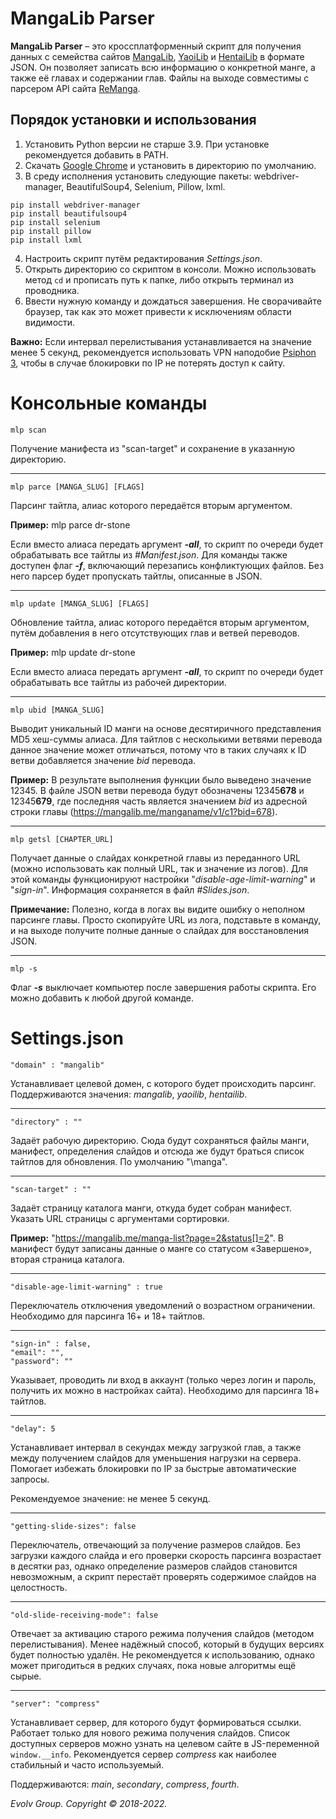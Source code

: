 # MangaLib Parser
**MangaLib Parser** – это кроссплатформенный скрипт для получения данных с семейства сайтов [MangaLib](https://mangalib.me/), [YaoiLib](https://yaoilib.me/) и [HentaiLib](https://hentailib.me/) в формате JSON. Он позволяет записать всю информацию о конкретной манге, а также её главах и содержании глав. Файлы на выходе совместимы с парсером API сайта [ReManga](https://remanga.org/).
## Порядок установки и использования
1. Установить Python версии не старше 3.9. При установке рекомендуется добавить в PATH.
2. Скачать [Google Chrome](https://www.google.by/intl/ru/chrome/) и установить в директорию по умолчанию.
3. В среду исполнения установить следующие пакеты: webdriver-manager, BeautifulSoup4, Selenium, Pillow, lxml.
```
pip install webdriver-manager
pip install beautifulsoup4
pip install selenium
pip install pillow
pip install lxml
```
4. Настроить скрипт путём редактирования *Settings.json*.
5. Открыть директорию со скриптом в консоли. Можно использовать метод `cd` и прописать путь к папке, либо открыть терминал из проводника.
6. Ввести нужную команду и дождаться завершения. Не сворачивайте браузер, так как это может привести к исключениям области видимости.

**Важно:** Если интервал перелистывания устанавливается на значение менее 5 секунд, рекомендуется использовать VPN наподобие [Psiphon 3](https://www.psiphon3.com/ug%40Latn/download.html), чтобы в случае блокировки по IP не потерять доступ к сайту. 
# Консольные команды
```
mlp scan
```
Получение манифеста из "scan-target" и сохранение в указанную директорию.
____
```
mlp parce [MANGA_SLUG] [FLAGS]
```
Парсинг тайтла, алиас которого передаётся вторым аргументом.

**Пример:** mlp parce dr-stone

Если вместо алиаса передать аргумент _**-all**_, то скрипт по очереди будет обрабатывать все тайтлы из *#Manifest.json*. Для команды также доступен флаг _**-f**_, включающий перезапись конфликтующих файлов. Без него парсер будет пропускать тайтлы, описанные в JSON.
____
```
mlp update [MANGA_SLUG] [FLAGS]
```
Обновление тайтла, алиас которого передаётся вторым аргументом, путём добавления в него отсутствующих глав и ветвей переводов.

**Пример:** mlp update dr-stone

Если вместо алиаса передать аргумент _**-all**_, то скрипт по очереди будет обрабатывать все тайтлы из рабочей директории.
____
```
mlp ubid [MANGA_SLUG]
```
Выводит уникальный ID манги на основе десятиричного представления MD5 хеш-суммы алиаса. Для тайтлов с несколькими ветвями перевода данное значение может отличаться, потому что в таких случаях к ID ветви добавляется значение _bid_ перевода.

**Пример:** В результате выполнения функции было выведено значение 12345. В файле JSON ветви перевода будут обозначены 12345**678** и 12345**679**, где последняя часть является значением _bid_ из адресной строки главы (https://mangalib.me/manganame/v1/c1?bid=678).
____
```
mlp getsl [CHAPTER_URL]
```
Получает данные о слайдах конкретной главы из переданного URL (можно использовать как полный URL, так и значение из логов). Для этой команды функционируют настройки "_disable-age-limit-warning_" и "_sign-in_". Информация сохраняется в файл _#Slides.json_.

**Примечание:** Полезно, когда в логах вы видите ошибку о неполном парсинге главы. Просто скопируйте URL из лога, подставьте в команду, и на выходе получите полные данные о слайдах для восстановления JSON.
____
```
mlp -s
```
Флаг _**-s**_ выключает компьютер после завершения работы скрипта. Его можно добавить к любой другой команде.

# Settings.json
```
"domain" : "mangalib"
```
Устанавливает целевой домен, с которого будет происходить парсинг. Поддерживаются значения: _mangalib_, _yaoilib_, _hentailib_.
____
```
"directory" : ""
```
Задаёт рабочую директорию. Сюда будут сохраняться файлы манги, манифест, определения слайдов и отсюда же будут браться список тайтлов для обновления. По умолчанию "\manga".
____
```
"scan-target" : ""
```
Задаёт страницу каталога манги, откуда будет собран манифест. Указать URL страницы с аргументами сортировки. 

**Пример:** "https://mangalib.me/manga-list?page=2&status[]=2". В манифест будут записаны данные о манге со статусом «Завершено», вторая страница каталога.
____
```
"disable-age-limit-warning" : true
```
Переключатель отключения уведомлений о возрастном ограничении. Необходимо для парсинга 16+ и 18+ тайтлов.
____
```
"sign-in" : false,
"email": "",
"password": ""
```
Указывает, проводить ли вход в аккаунт (только через логин и пароль, получить их можно в настройках сайта). Необходимо для парсинга 18+ тайтлов.
____
```
"delay": 5
```
Устанавливает интервал в секундах между загрузкой глав, а также между получением слайдов для уменьшения нагрузки на сервера. Помогает избежать блокировки по IP за быстрые автоматические запросы. 

Рекомендуемое значение: не менее 5 секунд.
____
```
"getting-slide-sizes": false
```
Переключатель, отвечающий за получение размеров слайдов. Без загрузки каждого слайда и его проверки скорость парсинга возрастает в десятки раз, однако определение размеров слайдов становится невозможным, а скрипт перестаёт проверять содержимое слайдов на целостность.
____
```
"old-slide-receiving-mode": false
```
Отвечает за активацию старого режима получения слайдов (методом перелистывания). Менее надёжный способ, который в будущих версиях будет полностью удалён. Не рекомендуется к использованию, однако может пригодиться в редких случаях, пока новые алгоритмы ещё сырые.
____
```
"server": "compress"
```
Устанавливает сервер, для которого будут формироваться ссылки. Работает только для нового режима получения слайдов. Список доступных серверов можно узнать на целевом сайте в JS-переменной `window.__info`. Рекомендуется сервер _compress_ как наиболее стабильный и часто используемый.

Поддерживаются: _main_, _secondary_, _compress_, _fourth_.

*Evolv Group. Copyright © 2018-2022.*
